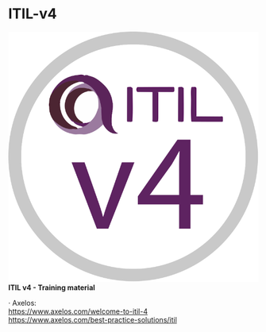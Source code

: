 # ITIL-v4
![](images/itil_v4.svg)
<BR><B>ITIL v4 - Training material</B><BR>

· Axelos: <BR>
  https://www.axelos.com/welcome-to-itil-4 <BR>
  https://www.axelos.com/best-practice-solutions/itil <BR>
